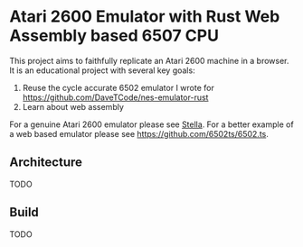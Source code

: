 # Atari 2600 Emulator with Rust Web Assembly based 6507 CPU

This project aims to faithfully replicate an Atari 2600 machine in a browser. It is an educational project with several key goals:

1. Reuse the cycle accurate 6502 emulator I wrote for <https://github.com/DaveTCode/nes-emulator-rust>
2. Learn about web assembly

For a genuine Atari 2600 emulator please see [Stella](https://stella-emu.github.io/). For a better example of a web based emulator please see <https://github.com/6502ts/6502.ts>.

## Architecture

TODO

## Build

TODO
